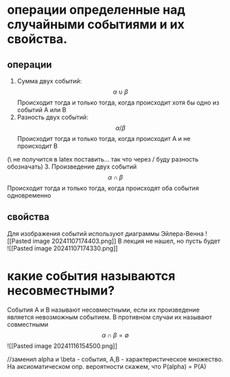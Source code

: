 # операции определенные над случайными событиями и их свойства.  
## операции
1. Сумма двух событий: 
$$
\alpha \cup \beta
$$
Происходит тогда и только тогда, когда происходит хотя бы одно из событий A или B
2. Разность двух событий:
$$
   \alpha / \beta
$$
Происходит тогда и только тогда, когда происходит A и не происходит B

(\\ не получится в latex поставить... так что через / буду разность обозначать)
3. Произведение двух событий
$$
\alpha \cap \beta
$$
Происходит тогда и только тогда, когда происходят оба события одновременно 
## свойства 
Для изображения событий используют диаграммы Эйлера-Венна 
![[Pasted image 20241107174403.png]]
В лекция не нашел, но пусть будет
![[Pasted image 20241107174330.png]]

# какие события называются несовместными? 
События A и B называют несовместными, если их произведение является невозможным событием. В противном случаи их называют совместными 
$$
\alpha \cap \beta = \emptyset
$$
![[Pasted image 20241116154500.png]]

//заменил alpha и \beta - события, A,B - характеристическое множество. На аксиоматическом опр. вероятности скажем, что P(alpha) = P(A)  